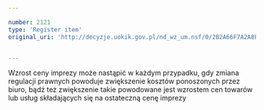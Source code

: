 ```yaml
---

number: 2121
type: 'Register item'
original_uri: 'http://decyzje.uokik.gov.pl/nd_wz_um.nsf/0/2B2A66F7A2A8F8E9C125780E004C9AB5?OpenDocument'


---
```


Wzrost ceny imprezy może nastąpić w każdym przypadku, gdy zmiana regulacji prawnych powoduje zwiększenie kosztów ponoszonych przez biuro, bądź też zwiększenie takie powodowane jest wzrostem cen towarów lub usług składających się na ostateczną cenę imprezy
